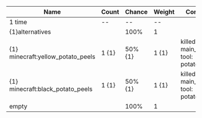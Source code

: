 | Name                              | Count | Chance  | Weight | Comment                                   |
| --------------------------------- | ----- | ------- | ------ | ----------------------------------------- |
| 1 time                            |    -- |      -- |     -- |                                           |
| {1}alternatives                   |       |    100% |      1 |                                           |
| {1} minecraft:yellow_potato_peels | 1 {1} | 50% {1} |  1 {1} | killed with main_hand tool: potato_peeler |
| {1} minecraft:black_potato_peels  | 1 {1} | 50% {1} |  1 {1} | killed with main_hand tool: potato_peeler |
| empty                             |       |    100% |      1 |                                           |
